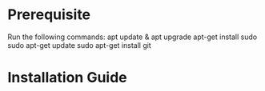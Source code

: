 # Prerequisite

Run the following commands:
apt update & apt upgrade
apt-get install sudo
sudo apt-get update
sudo apt-get install git

# Installation Guide
